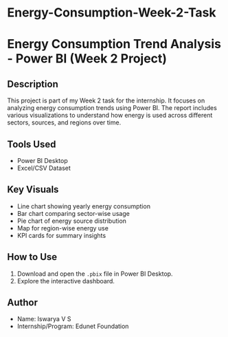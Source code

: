 # Energy-Consumption-Week-2-Task
# Energy Consumption Trend Analysis - Power BI (Week 2 Project)

## Description

This project is part of my Week 2 task for the internship. It focuses on analyzing energy consumption trends using Power BI. The report includes various visualizations to understand how energy is used across different sectors, sources, and regions over time.

## Tools Used

- Power BI Desktop
- Excel/CSV Dataset

## Key Visuals

- Line chart showing yearly energy consumption
- Bar chart comparing sector-wise usage
- Pie chart of energy source distribution
- Map for region-wise energy use
- KPI cards for summary insights

## How to Use

1. Download and open the `.pbix` file in Power BI Desktop.
2. Explore the interactive dashboard.

## Author

- Name: Iswarya V S
- Internship/Program: Edunet Foundation
